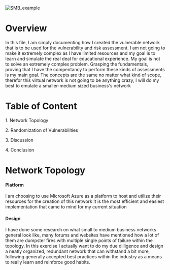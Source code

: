 ![SMB_example](https://github.com/user-attachments/assets/ae6d1cc8-93b1-4023-8a7d-6451d8869453)<h1>Overview</h1>
<p>In this file,  I am simply documenting how I created the vulnerable network that is to be used for the vulnerability and risk assessment. I am not going to make it extremely complex as I have limited resources
and my goal is to learn and simulate the real deal for educational experience. My goal is not to solve an extremely complex problem. Grasping the fundamentals, proving that I have the compentancy to perform these kinds of assessments is my main goal.
The concepts are the same no matter what kind of scope, therefor this virtual network is not going to be anything crazy, I will do my best to emulate a smaller-medium sized business's network</p>

<h1>Table of Content</h1>
<p>1. Network Topology</p>
<p>2. Randomization of Vulnerabilities</p>
<p>3. Discussion</p>
<p>4. Conclusion</p>

<h1>Network Topology</h1>
<h4>Platform</h4>
<p>I am choosing to use Microsoft Azure as a platform to host and utilize their resources for the creation of this network 
It is the most efficient and easiest implementation that came to mind for my current situation</p>
<h4>Design</h4>
<p>I have done some research on what small to medium business networks general look like, many forums and websites have mentioned how a lot of them are dumpster fires with multiple single points of failure within the topology. In this exercise I actually want
to do my due dilligence and design a neatly organized, redundant network that can withstand a bit more, following generally accepted best practices within the industry as a means to really learn and reinforce good habits.</p>


<p></p>

